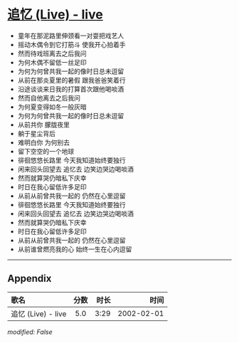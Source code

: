 # [追忆 (Live) - live](https://music.163.com/song?id=67109)

* 童年在那泥路里伸颈看一对耍把戏艺人
* 摇动木偶令到它打筋斗 使我开心拍着手
* 然而待戏班离去之后我问
* 为何木偶不留低一丝足印
* 为何为何曾共我一起的像时日总未逗留
* 从前在那炎夏里的暑假 跟我爸爸笑着行
* 沿途谈谈来日我的打算首次跟他喝啖酒
* 然而自他离去之后我问
* 为何夏变得如冬一般灰暗
* 为何为何曾共我一起的像时日总未逗留
* 从前共你 朦胧夜里
* 躺于星尘背后
* 难明白你 为何别去
* 留下空空的一个地球
* 徘徊悠悠长路里 今天我知道始终要独行
* 闲来回头回望去 追忆去 边笑边哭边喝啖酒
* 然而就算哭仍暗私下庆幸
* 时日在我心留低许多足印
* 从前从前曾共我一起的 仍然在心里逗留
* 徘徊悠悠长路里 今天我知道始终要独行
* 闲来回头回望去 追忆去 边笑边哭边喝啖酒
* 然而就算哭仍暗私下庆幸
* 时日在我心留低许多足印
* 从前从前曾共我一起的 仍然在心里逗留
* 从前谁曾燃亮我的心 始终一生在心内逗留


---

## Appendix

|歌名|分数|时长|时间|
|:---|:---:|---:|---:|
|追忆 (Live) - live|5.0|3:29|2002-02-01

*modified: False*